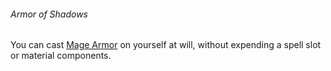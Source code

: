 ###### Armor of Shadows

You can cast [Mage Armor](#Mage_Armor_mage_armor) on yourself at will, without expending a spell slot or material components.
